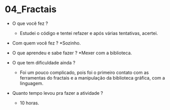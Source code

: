 # 04_Fractais

* O que você fez ? 
	* Estudei o código e tentei refazer e após várias tentativas, acertei.

* Com quem você fez ?
	*Sozinho. 

* O que aprendeu e sabe fazer ?
	*Mexer com a biblioteca.

* O que tem dificuldade ainda ?
	* Foi um pouco complicado, pois foi o primeiro contato com as ferramentas do fractais e a manipulação da biblioteca gráfica, com a linguagem.

* Quanto tempo levou pra fazer a atividade ?
	* 10 horas.
